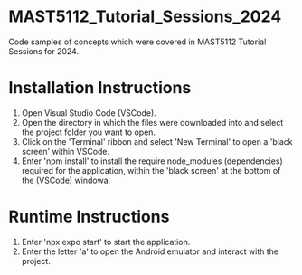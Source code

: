 # MAST5112_Tutorial_Sessions_2024
 Code samples of concepts which were covered in MAST5112 Tutorial Sessions for 2024.

# Installation Instructions
 1. Open Visual Studio Code (VSCode).
 2. Open the directory in which the files were downloaded into and select the project folder you want to open.
 3. Click on the 'Terminal' ribbon and select 'New Terminal' to open a 'black screen' within VSCode.
 4. Enter 'npm install' to install the require node_modules (dependencies) required for the application, within the 'black screen' at the bottom of the (VSCode) windowa.

# Runtime Instructions
 1. Enter 'npx expo start' to start the application.
 2. Enter the letter 'a' to open the Android emulator and interact with the project.
